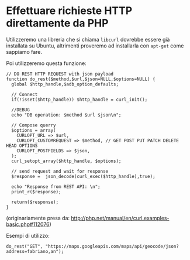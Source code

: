 # Effettuare richieste HTTP direttamente da PHP

Utilizzeremo una libreria che si chiama `libcurl` dovrebbe essere già installata su Ubuntu,
altrimenti proveremo ad installarla con `apt-get` come sappiamo fare.

Poi utilizzeremo questa funzione:

```
// DO REST HTTP REQUEST with json payload
function do_rest($method,$url,$json=NULL,$options=NULL) {
  global $http_handle,$adb_option_defaults;

  // Connect
  if(!isset($http_handle)) $http_handle = curl_init();

  //DEBUG
  echo "DB operation: $method $url $json\n";

  // Compose querry
  $options = array(
    CURLOPT_URL => $url,
    CURLOPT_CUSTOMREQUEST => $method, // GET POST PUT PATCH DELETE HEAD OPTIONS
    CURLOPT_POSTFIELDS => $json,
  );
  curl_setopt_array($http_handle, $options);

  // send request and wait for response
  $response =  json_decode(curl_exec($http_handle),true);

  echo "Response from REST API: \n";
  print_r($response);

  return($response);
}
```

(originariamente presa da: http://php.net/manual/en/curl.examples-basic.php#112076)

Esempi di utilizzo:

```
do_rest("GET", "https://maps.googleapis.com/maps/api/geocode/json?address=fabriano,an");
```
